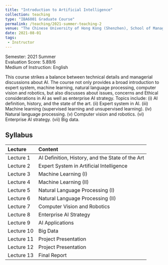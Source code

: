 ```yaml
---
title: "Introduction to Artificial Intelligence"
collection: teaching
type: "IBA6001 Graduate Course"
permalink: /teaching/2021-summer-teaching-2
venue: "The Chinese University of Hong Kong (Shenzhen), School of Management and Economics"
date: 2021-08-01
tags:
 - Instructor
---
```


Semester: 2021 Summer\
Evaluation Score: 5.89/6\
Medium of Instruction: English

This course strikes a balance between technical details and managerial discussions about AI. The course not only provides a broad introduction to expert system, machine learning, natural language processing, computer vision and robotics, but also discusses about issues, concerns and Ethical considerations in AI as well as enterprise AI strategy. Topics include: (i) AI definition, history, and the state of the art. (ii) Expert system in AI. (iii) Machine learning (supervised learning and unsupervised learning). (iv) Natural language processing. (v) Computer vision and robotics. (vi) Enterprise AI strategy. (vii) Big data.

## Syllabus

| Lecture | Content |
|:--------|:-------|
| Lecture 1   | AI Definition, History, and the State of the Art|
| Lecture 2   | Expert System in Artificial Intelligence|
| Lecture 3   | Machine Learning (I)|
| Lecture 4   | Machine Learning (II)|
| Lecture 5   | Natural Language Processing (I)|
| Lecture 6   | Natural Language Processing (II)|
| Lecture 7   | Computer Vision and Robotics|
| Lecture 8   | Enterprise AI Strategy|
| Lecture 9   | AI Applications|
| Lecture 10  | Big Data|
| Lecture 11  | Project Presentation|
| Lecture 12  | Project Presentation|
| Lecture 13  | Final Report|
